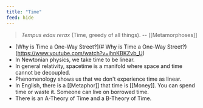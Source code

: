 ```yaml
---
title: "Time"
feed: hide
---
```


> _Tempus edax rerax_ (Time, greedy of all things). -- [[Metamorphoses]]

* [Why is Time a One-Way Street?](# Why is Time a One-Way Street?)(https://www.youtube.com/watch?v=jhnKBKZvb_U)
* In Newtonian physics, we take time to be linear. 
* In general relativity, spacetime is a manifold where space and time cannot be decoupled. 
* Phenomenology shows us that we don't experience time as linear.
* In English, there is a [[Metaphor]] that time is [[Money]]. You can spend time or waste it. Someone can live on borrowed time. 
* There is an A-Theory of Time and a B-Theory of Time. 

